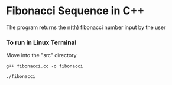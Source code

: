 # Fibonacci Sequence in C++

The program returns the n(th) fibonacci number input by the user

### To run in Linux Terminal

Move into the "src" directory

``g++ fibonacci.cc -o fibonacci``

``./fibonacci``
